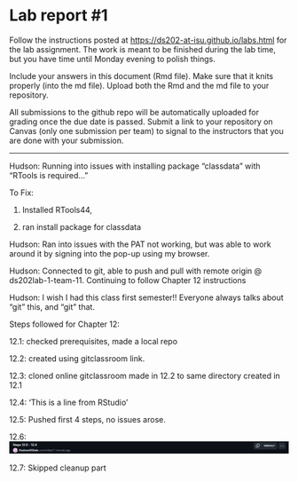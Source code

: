 
<!-- README.md is generated from README.Rmd. Please edit the README.Rmd file -->

# Lab report \#1

Follow the instructions posted at
<https://ds202-at-isu.github.io/labs.html> for the lab assignment. The
work is meant to be finished during the lab time, but you have time
until Monday evening to polish things.

Include your answers in this document (Rmd file). Make sure that it
knits properly (into the md file). Upload both the Rmd and the md file
to your repository.

All submissions to the github repo will be automatically uploaded for
grading once the due date is passed. Submit a link to your repository on
Canvas (only one submission per team) to signal to the instructors that
you are done with your submission.

------------------------------------------------------------------------

Hudson: Running into issues with installing package “classdata” with
“RTools is required…”

To Fix:

1.  Installed RTools44,

2.  ran install package for classdata

Hudson: Ran into issues with the PAT not working, but was able to work
around it by signing into the pop-up using my browser.

Hudson: Connected to git, able to push and pull with remote origin @
ds202lab-1-team-11. Continuing to follow Chapter 12 instructions

Hudson: I wish I had this class first semester!! Everyone always talks
about “git” this, and “git” that.

Steps followed for Chapter 12:

12.1: checked prerequisites, made a local repo

12.2: created using gitclassroom link.

12.3: cloned online gitclassroom made in 12.2 to same directory created
in 12.1

12.4: ‘This is a line from RStudio’

12.5: Pushed first 4 steps, no issues arose.

12.6: ![](Screenshot%202024-09-18%20182338.png)

12.7: Skipped cleanup part
